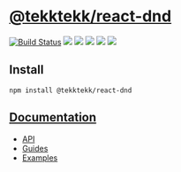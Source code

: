 # [@tekktekk/react-dnd](https://lioneltay.github.io/react-dnd)

[![Build Status](https://travis-ci.com/lioneltay/react-dnd.svg?branch=master)](https://travis-ci.com/lioneltay/react-dnd) [![](https://img.shields.io/github/license/lioneltay/react-dnd.svg)](https://github.com/lioneltay/react-dnd/blob/master/LICENSE) [![](https://img.shields.io/github/issues-raw/lioneltay/react-dnd.svg)](https://github.com/lioneltay/react-dnd/issues) [![](https://img.shields.io/github/last-commit/lioneltay/react-dnd.svg)](https://github.com/lioneltay/react-dnd/commits/master) [![](https://img.shields.io/npm/dt/@tekktekk/react-dnd.svg)](https://www.npmjs.com/package/@tekktekk/react-dnd) [![](https://img.shields.io/npm/dm/@tekktekk/react-dnd.svg)](https://www.npmjs.com/package/@tekktekk/react-dnd)

## Install

```
npm install @tekktekk/react-dnd
```

## [Documentation](https://lioneltay.github.io/react-dnd)

- [API](https://lioneltay.github.io/react-dnd/#/api)
- [Guides](https://lioneltay.github.io/react-dnd/#/guides)
- [Examples](https://lioneltay.github.io/react-dnd/#/examples)

